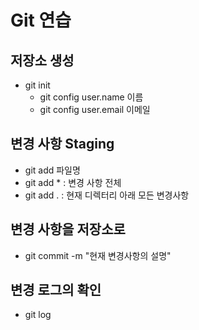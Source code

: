 # Git 연습

## 저장소 생성
- git init 
    - git config user.name 이름
    - git config user.email 이메일

## 변경 사항 Staging
- git add 파일명
- git add * : 변경 사항 전체
- git add . : 현재 디렉터리 아래 모든 변경사항 

## 변경 사항을 저장소로
- git commit -m "현재 변경사항의 설명"

## 변경 로그의 확인
- git log 